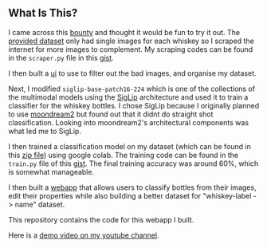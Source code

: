## What Is This?
I came across this [bounty](https://earn.superteam.fun/listing/whiskey-goggles/) and thought it would be fun to try it out. The [provided dataset](https://docs.google.com/spreadsheets/d/1sW-CJhdpAdXwCVkPo3J-zpmIjLAyVtyVYwkvoLPzr9w/edit?usp=sharing) only had single images for each whiskey so I scraped the internet for more images to complement. My scraping codes can be found in the `scraper.py` file in this [gist](https://gist.github.com/cletusigwe/e4c6b30c43fa8563fc574452d18cd011).

I then built a [ui]() to use to filter out the bad images, and organise my dataset. 

Next, I modified `siglip-base-patch16-224` which is one of the collections of the multimodal models using the [SigLip](https://huggingface.co/docs/transformers/main/en/model_doc/siglip) architecture and used it to train a classifier for the whiskey bottles. I chose SigLip because I originally planned to use [moondream2](https://huggingface.co/vikhyatk/moondream2) but found out that it didnt do straight shot classification. Looking into moondream2's architectural components was what led me to SigLip.

I then trained a classification model on my dataset (which can be found in this [zip file](https://drive.google.com/file/d/1IZdqRWjzVM5acwfhpxi3UQtC5Lx_3rDr/view?usp=sharing)) using google colab. The training code can be found in the `train.py` file of this [gist](https://gist.github.com/cletusigwe/e4c6b30c43fa8563fc574452d18cd011). The final training accuracy was around 60%, which is somewhat manageable.

I then built a [webapp]() that allows users to classify bottles from their images, edit their properties while also building a better dataset for "whiskey-label -> name" dataset.

This repository contains the code for this webapp I built.

Here is a [demo video on my youtube channel](https://youtu.be/cGOc8Ps28Ko).